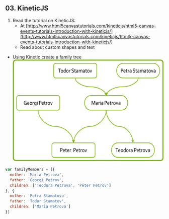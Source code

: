 ## 03. KineticJS

1. Read the tutorial on KineticJS:
	- At [http://www.html5canvastutorials.com/kineticjs/html5-canvas-events-tutorials-introduction-with-kineticjs/](http://www.html5canvastutorials.com/kineticjs/html5-canvas-events-tutorials-introduction-with-kineticjs/)
	- Read about custom shapes and text
* Using Kinetic create a family tree
	![Family Tree](family-tree.png)
```javascript
var familyMembers = [{
  mother: 'Maria Petrova',
  father: 'Georgi Petrov',
  children: ['Teodora Petrova', 'Peter Petrov']
}, {
  mother: 'Petra Stamatova',
  father: 'Todor Stamatov',
  children: ['Maria Petrova']
}]
```

